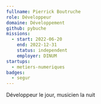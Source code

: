 ```yaml
---
fullname: Pierrick Boutruche
role: Développeur
domaine: Développement
github: pybuche
missions:
  - start: 2022-06-20
    end: 2022-12-31
    status: independent
    employer: DINUM
startups:
  - metiers-numeriques
badges:
  - segur
---
```


Développeur le jour, musicien la nuit
